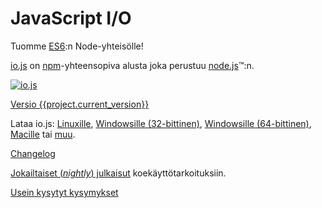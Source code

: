 # JavaScript I/O

Tuomme [ES6](es6.html):n Node-yhteisölle!

[io.js](https://github.com/nodejs/io.js) on [npm](https://www.npmjs.com/)-yhteensopiva alusta joka perustuu [node.js](https://nodejs.org/)&#8482;:n.

[![io.js](../images/1.0.0.png)](https://iojs.org/dist/v{{project.current_version}}/)

[Versio {{project.current_version}}](https://iojs.org/dist/v{{project.current_version}}/)

Lataa io.js:
[Linuxille](https://iojs.org/dist/v{{project.current_version}}/iojs-v{{project.current_version}}-linux-x64.tar.xz),
[Windowsille (32-bittinen)](https://iojs.org/dist/v{{project.current_version}}/iojs-v{{project.current_version}}-x86.msi),
[Windowsille (64-bittinen)](https://iojs.org/dist/v{{project.current_version}}/iojs-v{{project.current_version}}-x64.msi),
[Macille](https://iojs.org/dist/v{{project.current_version}}/iojs-v{{project.current_version}}.pkg) tai
[muu](https://iojs.org/dist/v{{project.current_version}}/).

[Changelog](https://github.com/nodejs/io.js/blob/v1.x/CHANGELOG.md)

[Jokailtaiset (_nightly_) julkaisut](https://iojs.org/download/nightly/) koekäyttötarkoituksiin.

[Usein kysytyt kysymykset](/fi/faq.html)
